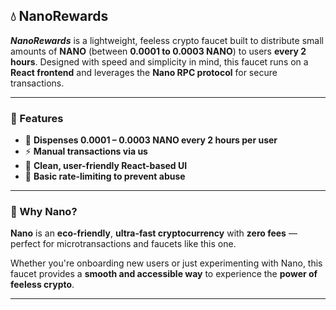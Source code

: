 ## 💧 **NanoRewards**

**_NanoRewards_** is a lightweight, feeless crypto faucet built to distribute small amounts of **NANO** (between **0.0001 to 0.0003 NANO**) to users **every 2 hours**. Designed with speed and simplicity in mind, this faucet runs on a **React frontend** and leverages the **Nano RPC protocol** for secure transactions.

---

### 🔧 Features

- 💸 **Dispenses 0.0001 – 0.0003 NANO every 2 hours per user**  
- ⚡ **Manual transactions via us**  
- 🧼 **Clean, user-friendly React-based UI**  
- 🔐 **Basic rate-limiting to prevent abuse**

---

### 🚀 Why Nano?

**Nano** is an **eco-friendly**, **ultra-fast cryptocurrency** with **zero fees** — perfect for microtransactions and faucets like this one.

Whether you're onboarding new users or just experimenting with Nano, this faucet provides a **smooth and accessible way** to experience the **power of feeless crypto**.

---

